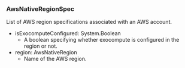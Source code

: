 ### AwsNativeRegionSpec
List of AWS region specifications associated with an AWS account.

- isExocomputeConfigured: System.Boolean
  - A boolean specifying whether exocompute is configured in the region or not.
- region: AwsNativeRegion
  - Name of the AWS region.
